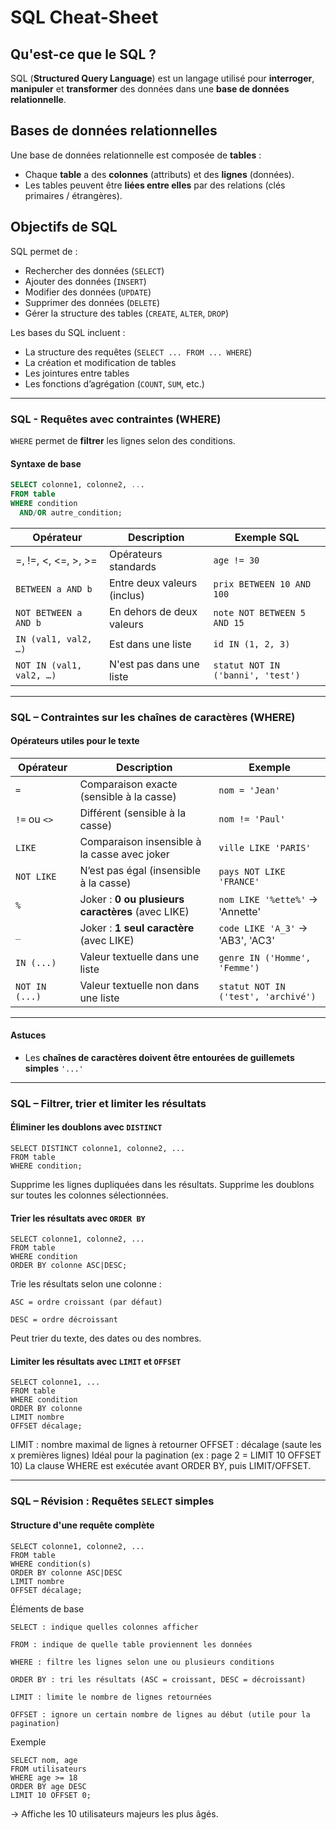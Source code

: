 # SQL Cheat-Sheet

## Qu'est-ce que le SQL ?
SQL (**Structured Query Language**) est un langage utilisé pour **interroger**, **manipuler** et **transformer** des données dans une **base de données relationnelle**.

## Bases de données relationnelles
Une base de données relationnelle est composée de **tables** :
- Chaque **table** a des **colonnes** (attributs) et des **lignes** (données).
- Les tables peuvent être **liées entre elles** par des relations (clés primaires / étrangères).

## Objectifs de SQL
SQL permet de :
- Rechercher des données (`SELECT`)
- Ajouter des données (`INSERT`)
- Modifier des données (`UPDATE`)
- Supprimer des données (`DELETE`)
- Gérer la structure des tables (`CREATE`, `ALTER`, `DROP`)

Les bases du SQL incluent :
- La structure des requêtes (`SELECT ... FROM ... WHERE`)
- La création et modification de tables
- Les jointures entre tables
- Les fonctions d’agrégation (`COUNT`, `SUM`, etc.)

---

### SQL - Requêtes avec contraintes (WHERE) 

`WHERE` permet de **filtrer** les lignes selon des conditions.

#### Syntaxe de base

```sql
SELECT colonne1, colonne2, ...
FROM table
WHERE condition
  AND/OR autre_condition;

```

| Opérateur                | Description                 | Exemple SQL                       |
|------------------------ | --------------------------- | --------------------------------- |
| =, !=, <, <=, >, >=      | Opérateurs standards        | `age != 30`                       |
| `BETWEEN a AND b`        | Entre deux valeurs (inclus) | `prix BETWEEN 10 AND 100`         |
| `NOT BETWEEN a AND b`    | En dehors de deux valeurs   | `note NOT BETWEEN 5 AND 15`       |
| `IN (val1, val2, …)`     | Est dans une liste          | `id IN (1, 2, 3)`                 |
| `NOT IN (val1, val2, …)` | N'est pas dans une liste    | `statut NOT IN ('banni', 'test')` |

---

### SQL – Contraintes sur les chaînes de caractères (WHERE)

#### Opérateurs utiles pour le texte

| Opérateur           | Description                                             | Exemple                                |
|---------------------|---------------------------------------------------------|----------------------------------------|
| `=`                 | Comparaison exacte (sensible à la casse)                | `nom = 'Jean'`                         |
| `!=` ou `<>`        | Différent (sensible à la casse)                         | `nom != 'Paul'`                        |
| `LIKE`              | Comparaison insensible à la casse avec joker            | `ville LIKE 'PARIS'`                   |
| `NOT LIKE`          | N’est pas égal (insensible à la casse)                  | `pays NOT LIKE 'FRANCE'`               |
| `%`                 | Joker : **0 ou plusieurs caractères** (avec LIKE)       | `nom LIKE '%ette%'` → 'Annette'        |
| `_`                 | Joker : **1 seul caractère** (avec LIKE)                | `code LIKE 'A_3'` → 'AB3', 'AC3'       |
| `IN (...)`          | Valeur textuelle dans une liste                         | `genre IN ('Homme', 'Femme')`          |
| `NOT IN (...)`      | Valeur textuelle non dans une liste                     | `statut NOT IN ('test', 'archivé')`    |

---

#### Astuces

- Les **chaînes de caractères doivent être entourées de guillemets simples** `'...'`

---

### SQL – Filtrer, trier et limiter les résultats

#### Éliminer les doublons avec `DISTINCT`

```
SELECT DISTINCT colonne1, colonne2, ...
FROM table
WHERE condition;
```
Supprime les lignes dupliquées dans les résultats.
Supprime les doublons sur toutes les colonnes sélectionnées.


#### Trier les résultats avec `ORDER BY`

```
SELECT colonne1, colonne2, ...
FROM table
WHERE condition
ORDER BY colonne ASC|DESC;
```

Trie les résultats selon une colonne :

    ASC = ordre croissant (par défaut)

    DESC = ordre décroissant

Peut trier du texte, des dates ou des nombres.

####  Limiter les résultats avec `LIMIT` et `OFFSET`

```
SELECT colonne1, ...
FROM table
WHERE condition
ORDER BY colonne
LIMIT nombre
OFFSET décalage;
```

LIMIT : nombre maximal de lignes à retourner
OFFSET : décalage (saute les x premières lignes)
Idéal pour la pagination (ex : page 2 = LIMIT 10 OFFSET 10)
La clause WHERE est exécutée avant ORDER BY, puis LIMIT/OFFSET.

---

### SQL – Révision : Requêtes `SELECT` simples

#### Structure d'une requête complète

```
SELECT colonne1, colonne2, ...
FROM table
WHERE condition(s)
ORDER BY colonne ASC|DESC
LIMIT nombre
OFFSET décalage;
```

 Éléments de base

    SELECT : indique quelles colonnes afficher

    FROM : indique de quelle table proviennent les données

    WHERE : filtre les lignes selon une ou plusieurs conditions

    ORDER BY : tri les résultats (ASC = croissant, DESC = décroissant)

    LIMIT : limite le nombre de lignes retournées

    OFFSET : ignore un certain nombre de lignes au début (utile pour la pagination)

Exemple

```
SELECT nom, age
FROM utilisateurs
WHERE age >= 18
ORDER BY age DESC
LIMIT 10 OFFSET 0;
```

→ Affiche les 10 utilisateurs majeurs les plus âgés.